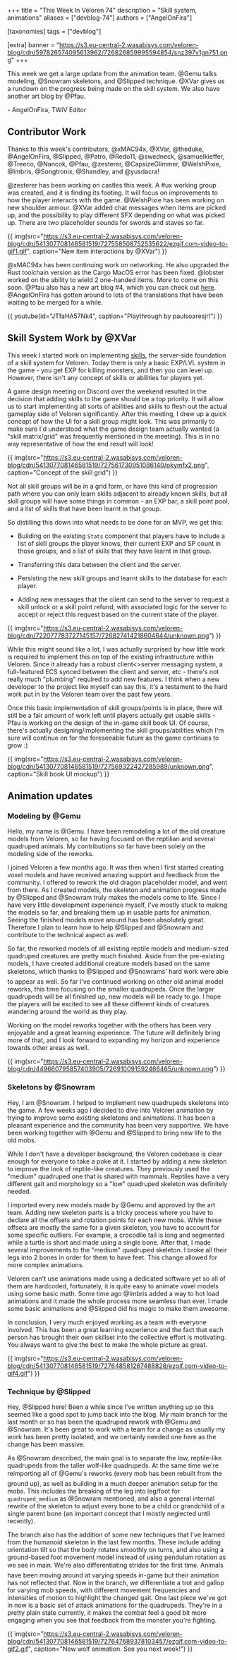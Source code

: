 +++
title = "This Week In Veloren 74"
description = "Skill system, animations"
aliases = ["devblog-74"]
authors = ["AngelOnFira"]

[taxonomies]
tags = ["devblog"]

[extra]
banner = "https://s3.eu-central-2.wasabisys.com/veloren-blog/cdn/597826574095613962/726826859995594854/snz397v1gn751.png"
+++

This week we get a large update from the animation team. @Gemu talks modeling,
@Snowram skeletons, and @Slipped technique. @XVar gives us a rundown on the
progress being made on the skill system. We also have another art blog by @Pfau.

\- AngelOnFira, TWiV Editor

## Contributor Work

Thanks to this week's contributors, @xMAC94x, @XVar, @theduke, @AngelOnFira,
@Slipped, @Patro, @Redo11, @swedneck, @samuelkieffer, @Treeco, @Nancok, @Pfau,
@zesterer, @CapsizeGlimmer, @WelshPixie, @Imbris, @Songtronix, @Shandley, and
@yusdacra!

@zesterer has been working on castles this week. A #ux working group was
created, and it is finding its footing. It will focus on improvements to how the
player interacts with the game. @WelshPixie has been working on new shoulder
armour. @XVar added chat messages when items are picked up, and the possibility
to play different SFX depending on what was picked up. There are two placeholder
sounds for swords and staves so far.

{{
  img(src="https://s3.eu-central-2.wasabisys.com/veloren-blog/cdn/541307708146581519/727558508752535622/ezgif.com-video-to-gif1.gif",
  caption="New item interactions by @XVar")
}}

@xMAC94x has been continuing work on networking. He also upgraded the Rust
toolchain version as the Cargo MacOS error has been fixed. @lobster worked on
the ability to wield 2 one-handed items. More to come on this soon. @Pfau also
has a new art blog #4, which you can check out
[here](https://www.patreon.com/posts/weekly-blog-no-4-38568170). @AngelOnFira
has gotten around to lots of the translations that have been waiting to be
merged for a while.

{{
  youtube(id="JTfaHA57Nk4", caption="Playthrough by paulsoaresjr!")
}}

## Skill System Work by @XVar

This week I started work on implementing
[skills](https://gitlab.com/veloren/veloren/-/merge_requests/1135), the
server-side foundation of a skill system for Veloren. Today there is only a
basic EXP/LVL system in the game - you get EXP for killing monsters, and then
you can level up. However, there isn't any concept of skills or abilities for
players yet.

A game design meeting on Discord over the weekend resulted in the decision that
adding skills to the game should be a top priority. It will allow us to start
implementing all sorts of abilities and skills to flesh out the actual gameplay
side of Veloren significantly. After this meeting, I drew up a quick concept of
how the UI for a skill group might look. This was primarily to make sure I'd
understood what the game design team actually wanted (a "skill matrix/grid" was
frequently mentioned in the meeting). This is in no way representative of how
the end result will look!

{{
  img(src="https://s3.eu-central-2.wasabisys.com/veloren-blog/cdn/541307708146581519/727561730951086140/pkymfx2.png",
  caption="Concept of the skill grid")
}}

Not all skill groups will be in a grid form, or have this kind of progression
path where you can only learn skills adjacent to already known skills, but all
skill groups will have some things in common - an EXP bar, a skill point pool,
and a list of skills that have been learnt in that group.

So distilling this down into what needs to be done for an MVP, we get this:

- Building on the existing `Stats` component that players have to include a list
  of skill groups the player knows, their current EXP and SP count in those
  groups, and a list of skills that they have learnt in that group.

- Transferring this data between the client and the server.

- Persisting the new skill groups and learnt skills to the database for each
  player.

- Adding new messages that the client can send to the server to request a skill
  unlock or a skill point refund, with associated logic for the server to accept
  or reject this request based on the current state of the player.

{{
  img(src="https://s3.eu-central-2.wasabisys.com/veloren-blog/cdn/722077783727145157/726827414218604644/unknown.png")
}}

While this might sound like a lot, I was actually surprised by how little work
is required to implement this on top of the existing infrastructure within
Veloren. Since it already has a robust client<>server messaging system, a
full-featured ECS synced between the client and server, etc - there's not really
much "plumbing" required to add new features. I think when a new developer to
the project like myself can say this, it's a testament to the hard work put in
by the Veloren team over the past few years.

Once this basic implementation of skill groups/points is in place, there will
still be a fair amount of work left until players actually get usable skills -
Pfau is working on the design of the in-game skill book UI. Of course, there's
actually designing/implementing the skill groups/abilities which I'm sure will
continue on for the foreseeable future as the game continues to grow :)

{{
  img(src="https://s3.eu-central-2.wasabisys.com/veloren-blog/cdn/541307708146581519/727569322427285989/unknown.png",
  caption="Skill book UI mockup")
}}

## Animation updates

### Modeling by @Gemu

Hello, my name is @Gemu. I have been remodeling a lot of the old creature models
from Veloren, so far having focused on the reptilian and several quadruped
animals. My contributions so far have been solely on the modeling side of the
reworks.

I joined Veloren a few months ago. It was then when I first started creating
voxel models and have received amazing support and feedback from the community.
I offered to rework the old dragon placeholder model, and went from there. As I
created models, the skeleton and animation progress made by @Slipped and
@Snowram truly makes the models come to life. Since I have very little
development experience myself, I've mostly stuck to making the models so far,
and breaking them up in usable parts for animation. Seeing the finished models
move around has been absolutely great. Therefore I plan to learn how to help
@Slipped and @Snowram and contribute to the technical aspect as well.

So far, the reworked models of all existing reptile models and medium-sized
quadruped creatures are pretty much finished. Aside from the pre-existing
models, I have created additional creature models based on the same skeletons,
which thanks to @Slipped and @Snowrams' hard work were able to appear as well.
So far I've continued working on other old animal model reworks, this time
focusing on the smaller quadrupeds. Once the larger quadrupeds will be all
finished up, new models will be ready to go. I hope the players will be excited
to see all these different kinds of creatures wandering around the world as they
play.

Working on the model reworks together with the others has been very enjoyable
and a great learning experience. The future will definitely bring more of that,
and I look forward to expanding my horizon and experience towards other areas as
well.

{{
  img(src="https://s3.eu-central-2.wasabisys.com/veloren-blog/cdn/449660795857403905/726910091592466465/unknown.png")
}}

### Skeletons by @Snowram

Hey, I am @Snowram. I helped to implement new quadrupeds skeletons into the
game. A few weeks ago I decided to dive into Veloren animation by trying to
improve some existing skeletons and animations. It has been a pleasant
experience and the community has been very supportive. We have been working
together with @Gemu and @Slipped to bring new life to the old mobs.

While I don't have a developer background, the Veloren codebase is clear enough
for everyone to take a poke at it. I started by adding a new skeleton to improve
the look of reptile-like creatures. They previously used the "medium" quadruped
one that is shared with mammals. Reptiles have a very different gait and
morphology so a "low" quadruped skeleton was definitely needed.

I imported every new models made by @Gemu and approved by the art team. Adding
new skeleton parts is a tricky process where you have to declare all the offsets
and rotation points for each new mobs. While these offsets are mostly the same
for a given skeleton, you have to account for some specific outliers. For
example, a crocodile tail is long and segmented while a turtle is short and made
using a single bone. After that, I made several improvements to the "medium"
quadruped skeleton. I broke all their legs into 2 bones in order for them to
have feet. This change allowed for more complex animations.

Veloren can't use animations made using a dedicated software yet so all of them
are hardcoded, fortunately, it is quite easy to animate voxel models using some
basic math. Some time ago @Imbris added a way to hot load animations and it made
the whole process more seamless than ever. I made some basic animations and
@Slipped did his magic to make them awesome.

In conclusion, I very much enjoyed working as a team with everyone involved.
This has been a great learning experience and the fact that each person has
brought their own skillset into the collective effort is motivating. You always
want to give the best to make the whole picture as great.

{{
  img(src="https://s3.eu-central-2.wasabisys.com/veloren-blog/cdn/541307708146581519/727648581267488828/ezgif.com-video-to-gif4.gif")
}}

### Technique by @Slipped

Hey, @Slipped here! Been a while since I've written anything up so this seemed
like a good spot to jump back into the blog. My main branch for the last month
or so has been the quadruped rework with @Gemu and @Snowram. It's been great to
work with a team for a change as usually my work has been pretty isolated, and
we certainly needed one here as the change has been massive.

As @Snowram described, the main goal is to separate the low, reptile-like
quadrupeds from the taller wolf-like quadrupeds. At the same time we're
reimporting all of @Gemu's reworks (every mob has been rebuilt from the ground
up), as well as building in a much deeper animation setup for the mobs. This
includes the breaking of the leg into leg/foot for `quadruped_medium` as
@Snowram mentioned, and also a general internal rewrite of the skeleton to
adjust every bone to be a child or grandchild of a single parent bone (an
important concept that I mostly neglected until recently).

The branch also has the addition of some new techniques that I've learned from
the humanoid skeleton in the last few months. These include adding orientation
tilt so that the body rotates smoothly on turns, and also using a ground-based
foot movement model instead of using pendulum rotation as we see in main. We're
also differentiating strides for the first time. Animals have been moving around
at varying speeds in-game but their animation has not reflected that. Now in the
branch, we differentiate a trot and gallop for varying mob speeds, with
different movement frequencies and intensities of motion to highlight the
changed gait. One last piece we've got in now is a basic set of attack
animations for the quadrupeds. They're in a pretty plain state currently, it
makes the combat feel a good bit more engaging when you see that feedback from
the monster you're fighting.

{{
  img(src="https://s3.eu-central-2.wasabisys.com/veloren-blog/cdn/541307708146581519/727647689378103457/ezgif.com-video-to-gif2.gif",
  caption="New wolf animation. See you next week!")
}}
